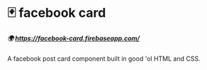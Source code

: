 # 🃏 facebook card

##### 🌍 <https://facebook-card.firebaseapp.com/>

A facebook post card component built in good 'ol HTML and CSS.

